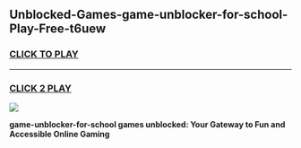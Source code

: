 
## Unblocked-Games-game-unblocker-for-school-Play-Free-t6uew
<h3>
<a href="https://premium76.site?title=game-unblocker-for-school&ref=21A">CLICK TO PLAY</a></h3>
<hr>

<h3>
<a href="https://premium76.site?title=game-unblocker-for-school&ref=21A">CLICK 2 PLAY</a>
  
</h3>

<a href="https://premium76.site?title=game-unblocker-for-school&ref=21A"><img src="https://clearcache.store/games.png"></a>


**game-unblocker-for-school games unblocked: Your Gateway to Fun and Accessible Online Gaming**
